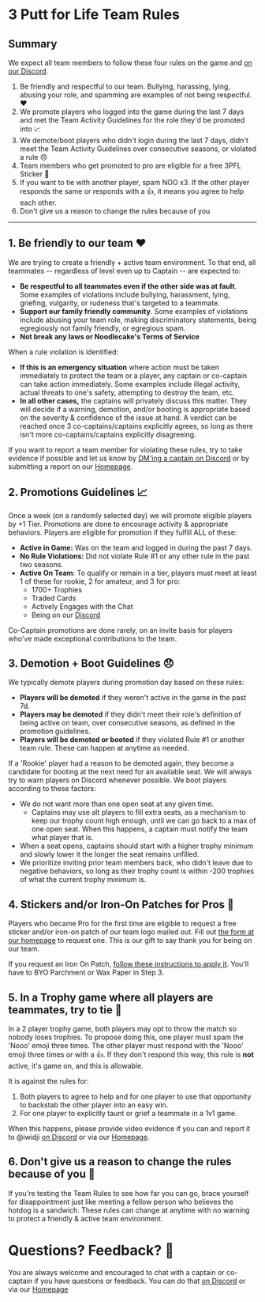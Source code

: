 # 3 Putt for Life Team Rules

## Summary
We expect all team members to follow these four rules on the game and [on our Discord](https://discord.gg/RGzcnXfWhv).
1. Be friendly and respectful to our team. Bullying, harassing, lying, abusing your role, and spamming are examples of not being respectful. ❤️
2. We promote players who logged into the game during the last 7 days and met the Team Activity Guidelines for the role they'd be promoted into 📈
3. We demote/boot players who didn't login during the last 7 days, didn't meet the Team Activity Guidelines over consecutive seasons, or violated a rule 😞
4. Team members who get promoted to pro are eligible for a free 3PFL Sticker 💌
5. If you want to tie with another player, spam NOO x3. If the other player responds the same or responds with a 👍, it means you agree to help each other.
6. Don't give us a reason to change the rules because of you

---

## 1. Be friendly to our team ❤️

We are trying to create a friendly + active team environment. To that end, all teammates -- regardless of level even up to Captain -- are expected to:

- **Be respectful to all teammates even if the other side was at fault**. Some examples of violations include bullying, harassment, lying, griefing, vulgarity, or rudeness that's targeted to a teammate.
- **Support our family friendly community**. Some examples of violations include abusing your team role, making discriminatory statements, being egregiously not family friendly, or egregious spam.
- **Not break any laws or Noodlecake's Terms of Service**

When a rule violation is identified:

- **If this is an emergency situation** where action must be taken immediately to protect the team or a player, any captain or co-captain can take action immediately. Some examples include illegal activity, actual threats to one's safety, attempting to destroy the team, etc.
- **In all other cases,** the captains will privately discuss this matter. They will decide if a warning, demotion, and/or booting is appropriate based on the severity & confidence of the issue at hand. A verdict can be reached once 3 co-captains/captains explicitly agrees, so long as there isn't more co-captains/captains explicitly disagreeing.

If you want to report a team member for violating these rules, try to take evidence if possible and let us know by [DM'ing a captain on Discord](https://discord.gg/RGzcnXfWhv) or by submitting a report on our [Homepage](https://linktr.ee/3pfl). 

 ## 2. Promotions Guidelines 📈
Once a week (on a randomly selected day) we will promote eligible players by +1 Tier. Promotions are done to encourage activity & appropriate behaviors. Players are eligible for promotion if they fulfill ALL of these:

- **Active in Game:** Was on the team and logged in during the past 7 days.
- **No Rule Violations:** Did not violate Rule #1 or any other rule in the past two seasons.
- **Active On Team**: To qualify or remain in a tier, players must meet at least 1 of these for rookie, 2 for amateur, and 3 for pro:
    - 1700+ Trophies
    - Traded Cards
    - Actively Engages with the Chat
    - Being on our [Discord](https://discord.gg/RGzcnXfWhv)

Co-Captain promotions are done rarely, on an invite basis for players who've made exceptional contributions to the team.

## 3. Demotion + Boot Guidelines 😞
We typically demote players during promotion day based on these rules:

- **Players will be demoted** if they weren't active in the game in the past 7d.
- **Players may be demoted** if they didn't meet their role's definition of being active on team, over consecutive seasons, as defined in the promotion guidelines.
- **Players will be demoted or booted** if they violated Rule #1 or another team rule. These can happen at anytime as needed.

If a 'Rookie' player had a reason to be demoted again, they become a candidate for booting at the next need for an available seat. We will always try to warn  players on Discord whenever possible. We boot players according to these factors:

- We do not want more than one open seat at any given time.
  - Captains may use alt players to fill extra seats, as a mechanism to keep our trophy count high enough, until we can go back to a max of one open seat. When this happens, a captain must notify the team what player that is.
- When a seat opens, captains should start with a higher trophy minimum and slowly lower it the longer the seat remains unfilled.
- We prioritize inviting prior team members back, who didn't leave due to negative behaviors, so long as their trophy count is within -200 trophies of what the current trophy minimum is.

## 4. Stickers and/or Iron-On Patches for Pros 💌
Players who became Pro for the first time are eligible to request a free sticker and/or iron-on patch of our team logo mailed out. Fill out [the form at our homepage](https://linktr.ee/3pfl) to request one. This is our gift to say thank you for being on our team.

If you request an Iron On Patch, [follow these instructions to apply it](https://d3ccuprjuqkp1j.cloudfront.net/SupportImages/PDFinstructions/Iron-On_Instructions_2021.pdf?utm_source=offline&utm_medium=productinstructions&utm_campaign=instructionsheet2022). You'll have to BYO Parchment or Wax Paper in Step 3.

## 5. In a Trophy game where all players are teammates, try to tie 🤝
In a 2 player trophy game, both players may opt to throw the match so nobody loses trophies. To propose doing this, one player must spam the 'Nooo' emoji three times. The other player must respond with the 'Nooo' emoji three times _or_ with a 👍. If they don't respond this way, this rule is **not** active, it's game on, and this is allowable.

It is against the rules for:

1. Both players to agree to help and for one player to use that opportunity to backstab the other player into an easy win.
2. For one player to explicitly taunt or grief a teammate in a 1v1 game.

When this happens, please provide video evidence if you can and report it to @iwidji [on Discord](https://discord.gg/RGzcnXfWhv) or via our [Homepage](https://linktr.ee/3pfl).

## 6. Don't give us a reason to change the rules because of you 🌭
If you're testing the Team Rules to see how far you can go, brace yourself for disappointment just like meeting a fellow person who believes the hotdog is a sandwich. These rules can change at anytime with no warning to protect a friendly & active team environment.

# Questions? Feedback? 💬
You are always welcome and encouraged to chat with a captain or co-captain if you have questions or feedback. You can do that [on Discord](https://discord.gg/RGzcnXfWhv) or via our [Homepage](https://linktr.ee/3pfl)

